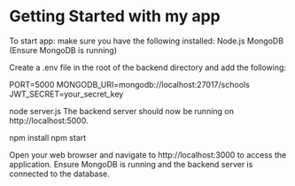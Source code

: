 # Getting Started with my app

To start app:
make sure you have the following installed:
Node.js 
MongoDB (Ensure MongoDB is running)

Create a .env file in the root of the backend directory and add the following:

PORT=5000
MONGODB_URI=mongodb://localhost:27017/schools
JWT_SECRET=your_secret_key

node server.js
The backend server should now be running on http://localhost:5000.

npm install
npm start

Open your web browser and navigate to http://localhost:3000 to access the application.
Ensure MongoDB is running and the backend server is connected to the database.
